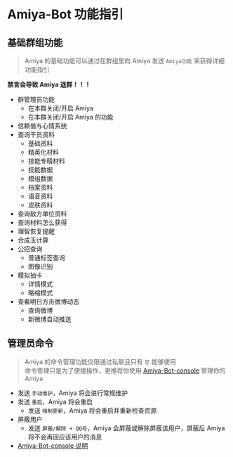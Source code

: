 # Amiya-Bot 功能指引

## 基础群组功能

> Amiya 的基础功能可以通过在群组里向 Amiya 发送 `Amiya功能` 来获得详细功能指引

**禁言会导致 Amiya 退群！！！**

- 群管理员功能
    - 在本群关闭/开启 Amiya
    - 在本群关闭/开启 Amiya 的功能
- 信赖值与心情系统
- 查询干员资料
    - 基础资料
    - 精英化材料
    - 技能专精材料
    - 技能数据
    - 模组数据
    - 档案资料
    - 语音资料
    - 皮肤资料
- 查询敌方单位资料
- 查询材料怎么获得
- 理智恢复提醒
- 合成玉计算
- 公招查询
    - 普通标签查询
    - 图像识别
- 模拟抽卡
    - 详情模式
    - 略缩模式
- 查看明日方舟微博动态
    - 查询微博
    - 新微博自动推送

## 管理员命令

> Amiya 的命令管理功能仅限通过私聊且只有 `您` 能够使用<br>
> 命令管理只是为了便捷操作，更推荐你使用 [Amiya-Bot-console](https://github.com/vivien8261/Amiya-Bot-console) 管理你的 Amiya

- 发送 `手动维护`，Amiya 将会进行常规维护
- 发送 `重启`，Amiya 将会重启
    - 发送 `强制更新`，Amiya 将会重启并重新检查资源
- 屏蔽用户
    - 发送 `屏蔽/解除 + QQ号`，Amiya 会屏蔽或解除屏蔽该用户，屏蔽后 Amiya 将不会再回应该用户的消息
- [Amiya-Bot-console 说明](console.md)
